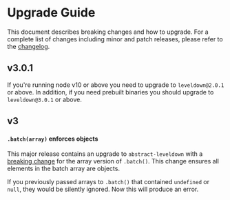 # Upgrade Guide

This document describes breaking changes and how to upgrade. For a complete list of changes including minor and patch releases, please refer to the [changelog](CHANGELOG.md).

## v3.0.1

If you're running node v10 or above you need to upgrade to `leveldown@2.0.1` or above. In addition, if you need prebuilt binaries you should upgrade to `leveldown@3.0.1` or above.

## v3

#### `.batch(array)` enforces objects

This major release contains an upgrade to `abstract-leveldown` with a [breaking change](https://github.com/Level/abstract-leveldown/commit/a2621ad70571f6ade9d2be42632ece042e068805) for the array version of `.batch()`. This change ensures all elements in the batch array are objects.

If you previously passed arrays to `.batch()` that contained `undefined` or `null`, they would be silently ignored. Now this will produce an error.
